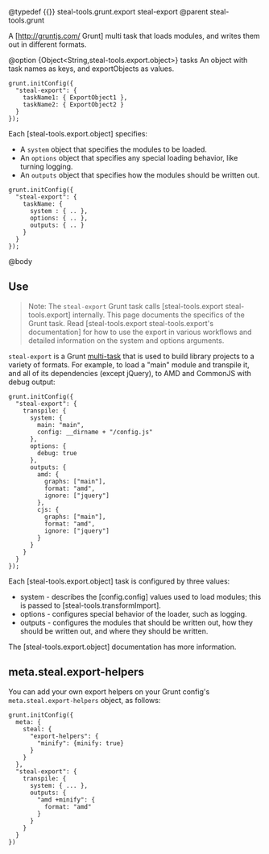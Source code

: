 @typedef {{}} steal-tools.grunt.export steal-export
@parent steal-tools.grunt 

A [http://gruntjs.com/ Grunt] multi task that loads modules, and writes them out in different formats.

@option {Object<String,steal-tools.export.object>} tasks An object with task names as keys,
and exportObjects as values.

```
grunt.initConfig({
  "steal-export": {
    taskName1: { ExportObject1 },
    taskName2: { ExportObject2 }
  }
});
```

Each [steal-tools.export.object] specifies:

 - A `system` object that specifies the modules to be loaded.
 - An `options` object that specifies any special loading behavior, like turning logging.
 - An `outputs` object that specifies how the modules should be written out.
 
```
grunt.initConfig({
  "steal-export": {
    taskName: {
      system : { .. },
      options: { .. },
      outputs: { .. }
    }
  }
});
```


@body

## Use

> Note: The `steal-export` Grunt task calls [steal-tools.export steal-tools.export] 
internally. This page documents the specifics of the Grunt task. Read
[steal-tools.export steal-tools.export's documentation] for how to use
the export in various workflows and detailed information
on the system and options arguments.

`steal-export` is a Grunt [multi-task](http://gruntjs.com/creating-tasks#multi-tasks) that is 
used to build library projects to a variety of formats. For example, to load a "main" module and
transpile it, and all of its dependencies (except jQuery), to AMD and CommonJS with debug output:

    grunt.initConfig({
      "steal-export": {
        transpile: {
          system: {
            main: "main",
            config: __dirname + "/config.js"
          },
          options: {
            debug: true
          },
          outputs: {
            amd: {
              graphs: ["main"],
              format: "amd",
              ignore: ["jquery"]
            },
            cjs: {
              graphs: ["main"],
              format: "amd",
              ignore: ["jquery"]
            }
          }
        }
      }
    });
    
Each [steal-tools.export.object] task is configured by three values:

 - system - describes the [config.config] values used to load modules; this is passed to [steal-tools.transformImport].
 - options - configures special behavior of the loader, such as logging.
 - outputs - configures the modules that should be written out, how they 
             should be written out, and where they should be written. 

The [steal-tools.export.object] documentation has more information.

## meta.steal.export-helpers

You can add your own export helpers on your Grunt config's 
`meta.steal.export-helpers` object, as follows:

```
grunt.initConfig({
  meta: {
    steal: {
      "export-helpers": {
        "minify": {minify: true}
      }
    }
  },
  "steal-export": {
    transpile: {
      system: { ... },
      outputs: {
        "amd +minify": {
          format: "amd"
        }
      }
    }
  }
})
```






